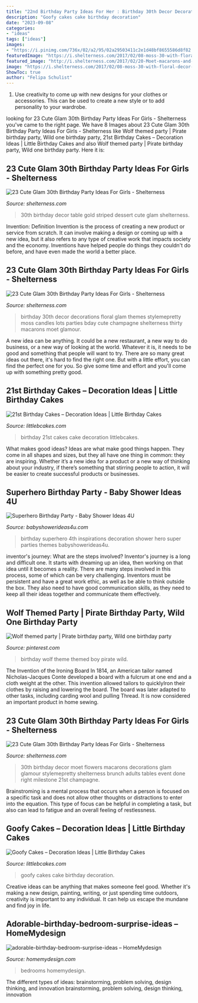 ```yaml
---
title: "22nd Birthday Party Ideas For Her : Birthday 30th Decor Decorations Floral Glam Themes Stylemepretty Moss Candles Lots Parties Bday Cute Champagne Shelterness Thirty Macarons Moet Glamour"
description: "Goofy cakes cake birthday decoration"
date: "2023-09-08"
categories:
- "ideas"
tags: ["ideas"]
images:
- "https://i.pinimg.com/736x/02/a2/95/02a29503411c2e1d48bf8655586d8f82.jpg"
featuredImage: "https://i.shelterness.com/2017/02/08-moss-30-with-floral-decor-and-lots-of-candles.jpg"
featured_image: "http://i.shelterness.com/2017/02/20-Moet-macarons-and-flowers-for-30th-birthday-party-decor.jpg"
image: "https://i.shelterness.com/2017/02/08-moss-30-with-floral-decor-and-lots-of-candles.jpg"
ShowToc: true
author: "Felipa Schulist"
---
```



1. Use creativity to come up with new designs for your clothes or accessories. This can be used to create a new style or to add personality to your wardrobe.

	

		
looking for 23 Cute Glam 30th Birthday Party Ideas For Girls - Shelterness you've came to the right page. We have 8 Images about 23 Cute Glam 30th Birthday Party Ideas For Girls - Shelterness like Wolf themed party | Pirate birthday party, Wild one birthday party, 21st Birthday Cakes – Decoration Ideas | Little Birthday Cakes and also Wolf themed party | Pirate birthday party, Wild one birthday party. Here it is:
		
    
## 23 Cute Glam 30th Birthday Party Ideas For Girls - Shelterness

<img loading=lazy src="https://i.shelterness.com/2017/02/13-white-black-and-gold-dessert-table-with-striped-decor.jpg" onerror="this.onerror=null;this.src='https://tse1.mm.bing.net/th?id=OIP.Pa0rbUq7BAlPRMuOJJccigHaLH&amp;pid=15.1';" alt="23 Cute Glam 30th Birthday Party Ideas For Girls - Shelterness">

_Source: shelterness.com_

>30th birthday decor table gold striped dessert cute glam shelterness. 

	

Invention: Definition
Invention is the process of creating a new product or service from scratch. It can involve making a design or coming up with a new idea, but it also refers to any type of creative work that impacts society and the economy. Inventions have helped people do things they couldn't do before, and have even made the world a better place.

    
## 23 Cute Glam 30th Birthday Party Ideas For Girls - Shelterness

<img loading=lazy src="https://i.shelterness.com/2017/02/08-moss-30-with-floral-decor-and-lots-of-candles.jpg" onerror="this.onerror=null;this.src='https://tse2.mm.bing.net/th?id=OIP.myTpue6Xjo-mm6QgFy8tkgHaLH&amp;pid=15.1';" alt="23 Cute Glam 30th Birthday Party Ideas For Girls - Shelterness">

_Source: shelterness.com_

>birthday 30th decor decorations floral glam themes stylemepretty moss candles lots parties bday cute champagne shelterness thirty macarons moet glamour. 

	

A new idea can be anything. It could be a new restaurant, a new way to do business, or a new way of looking at the world. Whatever it is, it needs to be good and something that people will want to try. There are so many great ideas out there, it's hard to find the right one. But with a little effort, you can find the perfect one for you. So give some time and effort and you'll come up with something pretty good.

    
## 21st Birthday Cakes – Decoration Ideas | Little Birthday Cakes

<img loading=lazy src="http://www.littlebcakes.com/wp-content/uploads/2014/02/Images-of-21st-Birthday-Cakes.jpg" onerror="this.onerror=null;this.src='https://tse2.mm.bing.net/th?id=OIP.7ceUCD8BGLXEkUFyYyEfdAHaJ4&amp;pid=15.1';" alt="21st Birthday Cakes – Decoration Ideas | Little Birthday Cakes">

_Source: littlebcakes.com_

>birthday 21st cakes cake decoration littlebcakes. 

	

What makes good ideas?
Ideas are what make good things happen. They come in all shapes and sizes, but they all have one thing in common: they are inspiring. Whether it’s a new idea for a product or a new way of thinking about your industry, if there’s something that stirring people to action, it will be easier to create successful products or businesses.

    
## Superhero Birthday Party - Baby Shower Ideas 4U

<img loading=lazy src="https://babyshowerideas4u.com/wp-content/uploads/2014/05/superhero-birthday-party-super-hero-decoration-inspirations-682x1024.jpg" onerror="this.onerror=null;this.src='https://tse4.mm.bing.net/th?id=OIP.i5OYjpm5EVl3YmclZJTxBAHaLH&amp;pid=15.1';" alt="Superhero Birthday Party - Baby Shower Ideas 4U">

_Source: babyshowerideas4u.com_

>birthday superhero 4th inspirations decoration shower hero super parties themes babyshowerideas4u. 

	

inventor's journey: What are the steps involved?
Inventor's journey is a long and difficult one. It starts with dreaming up an idea, then working on that idea until it becomes a reality. There are many steps involved in this process, some of which can be very challenging. Inventors must be persistent and have a great work ethic, as well as be able to think outside the box. They also need to have good communication skills, as they need to keep all their ideas together and communicate them effectively.

    
## Wolf Themed Party | Pirate Birthday Party, Wild One Birthday Party

<img loading=lazy src="https://i.pinimg.com/736x/02/a2/95/02a29503411c2e1d48bf8655586d8f82.jpg" onerror="this.onerror=null;this.src='https://tse4.mm.bing.net/th?id=OIP.Sd07kgIJKjfFrfQEL2SzKgHaJ3&amp;pid=15.1';" alt="Wolf themed party | Pirate birthday party, Wild one birthday party">

_Source: pinterest.com_

>birthday wolf theme themed boy pirate wild. 

	

The Invention of the Ironing Board
In 1814, an American tailor named Nicholas-Jacques Conte developed a board with a fulcrum at one end and a cloth weight at the other. This invention allowed tailors to quicklyIron their clothes by raising and lowering the board. The board was later adapted to other tasks, including carding wool and pulling Thread. It is now considered an important product in home sewing.

    
## 23 Cute Glam 30th Birthday Party Ideas For Girls - Shelterness

<img loading=lazy src="http://i.shelterness.com/2017/02/20-Moet-macarons-and-flowers-for-30th-birthday-party-decor.jpg" onerror="this.onerror=null;this.src='https://tse1.mm.bing.net/th?id=OIP.6OuU0XQCU2lfAIESgaV98AHaLG&amp;pid=15.1';" alt="23 Cute Glam 30th Birthday Party Ideas For Girls - Shelterness">

_Source: shelterness.com_

>30th birthday decor moet flowers macarons decorations glam glamour stylemepretty shelterness brunch adults tables event done right milestone 21st champagne. 

	

Brainstroming is a mental process that occurs when a person is focused on a specific task and does not allow other thoughts or distractions to enter into the equation. This type of focus can be helpful in completing a task, but also can lead to fatigue and an overall feeling of restlessness.

    
## Goofy Cakes – Decoration Ideas | Little Birthday Cakes

<img loading=lazy src="http://www.littlebcakes.com/wp-content/uploads/2014/05/Goofy-Birthday-Cakes.jpg" onerror="this.onerror=null;this.src='https://tse1.mm.bing.net/th?id=OIP.sA0dhL8ZN8EZG9q1kfIq-gHaJ4&amp;pid=15.1';" alt="Goofy Cakes – Decoration Ideas | Little Birthday Cakes">

_Source: littlebcakes.com_

>goofy cakes cake birthday decoration. 

	

Creative ideas can be anything that makes someone feel good. Whether it's making a new design, painting, writing, or just spending time outdoors, creativity is important to any individual. It can help us escape the mundane and find joy in life.

    
## Adorable-birthday-bedroom-surprise-ideas – HomeMydesign

<img loading=lazy src="https://homemydesign.com/wp-content/uploads/2020/06/adorable-birthday-bedroom-surprise-ideas-248x300.jpg" onerror="this.onerror=null;this.src='https://tse1.mm.bing.net/th?id=OIP.EZkBo1QuJYnCDU_Ars6YUQAAAA&amp;pid=15.1';" alt="adorable-birthday-bedroom-surprise-ideas – HomeMydesign">

_Source: homemydesign.com_

>bedrooms homemydesign. 

	

The different types of ideas: brainstorming, problem solving, design thinking, and innovation
brainstorming, problem solving, design thinking, innovation

